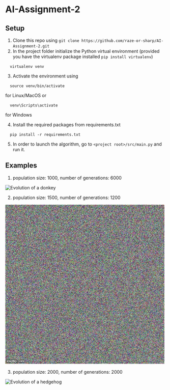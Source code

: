 # AI-Assignment-2

## Setup
1. Clone this repo using `git clone https://github.com/raze-or-sharp/AI-Assignment-2.git`
2. In the project folder initialize the Python virtual environment (provided you have the virtualenv package installed `pip install virtualenv`)
```
  virtualenv venv
```

3. Activate the environment using
```
  source venv/bin/activate
```
for Linux/MacOS
or
```
  venv\Scripts\activate
```
for Windows

4. Install the required packages from requirements.txt
```
  pip install -r requirements.txt
```

5. In order to launch the algorithm, go to `<project root>/src/main.py` and run it.
  
## Examples
1. population size: 1000, number of generations: 6000

![Evolution of a donkey](examples/donkey.gif)

2. population size: 1500, number of generations: 1200

![Evolution of a hare](examples/hare.gif)

3. population size: 2000, number of generations: 2000

![Evolution of a hedgehog](examples/hedgehog_in_the_fog.gif)

